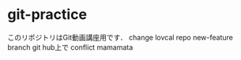 # git-practice
このリポジトリはGit動画講座用です．
change lovcal repo
new-feature branch
git hub上で
conflict
mamamata

